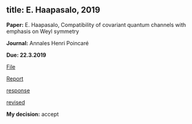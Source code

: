 title: E. Haapasalo,  2019
---

**Paper:** E. Haapasalo, Compatibility of covariant quantum channels with emphasis on Weyl symmetry

**Journal:** Annales Henri Poincaré

**Due: 22.3.2019**


[File](REF_haapasalo2019/file.pdf)

[Report](REF_haapasalo2019/report.pdf)

[response](REF_haapasalo2019/response.pdf)

[revised](REF_haapasalo2019/revised.pdf)

**My decision:** accept
